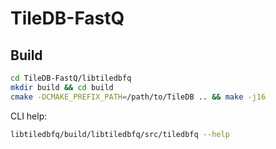 # TileDB-FastQ

## Build

```bash
cd TileDB-FastQ/libtiledbfq
mkdir build && cd build
cmake -DCMAKE_PREFIX_PATH=/path/to/TileDB .. && make -j16
```

CLI help:
```bash
libtiledbfq/build/libtiledbfq/src/tiledbfq --help
```